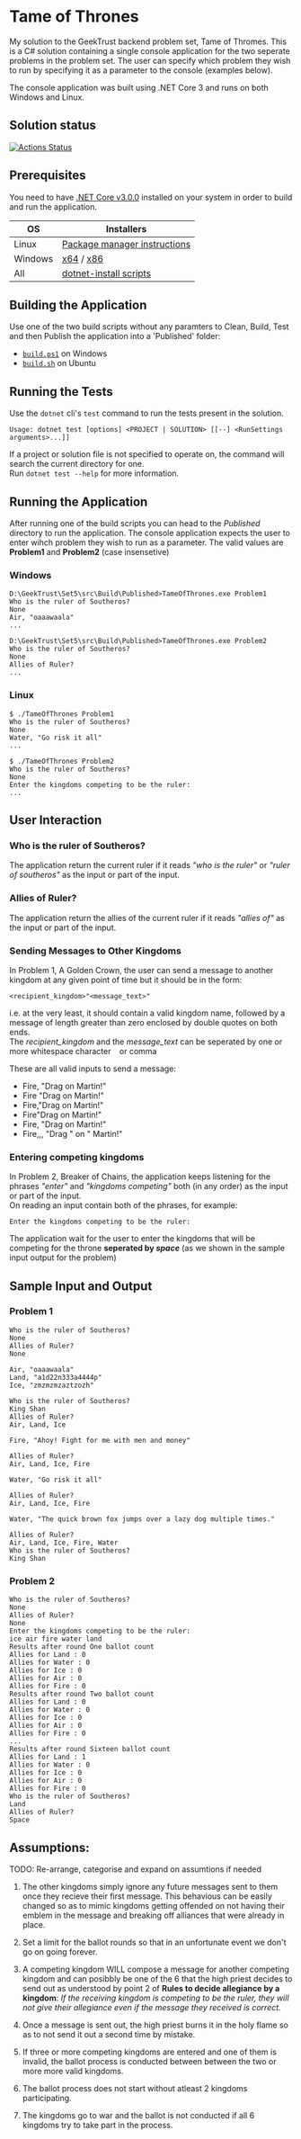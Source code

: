 # Tame of Thrones
My solution to the GeekTrust backend problem set, Tame of Thromes. This is a C# solution containing a single console application for the two seperate problems in the problem set. The user can specify which problem they wish to run by specifying it as a parameter to the console (examples below).

The console application was built using .NET Core 3 and runs on both Windows and Linux.

## Solution status
[![Actions Status](https://github.com/prajnanBhuyan/GeekTrust/workflows/Set%205%20Build%20and%20Test/badge.svg)](https://github.com/prajnanBhuyan/GeekTrust/actions?query=workflow%3A%22Set+5+Build+and+Test%22)

## Prerequisites

You need to have [.NET Core v3.0.0](https://dotnet.microsoft.com/download/dotnet-core/3.0) installed on your system in order to build and run the application.

| OS        |Installers	                    |
|-----------|-------------------------------|
| Linux	    |[Package manager instructions] |
| Windows	|[x64] / [x86]	                |
| All       |[dotnet-install scripts]       



## Building the Application
Use one of the two build scripts  without any paramters to Clean, Build, Test and then Publish the application into a 'Published' folder:<br>
 - [`build.ps1`][build_windows] on Windows<br>
 - [`build.sh`][build_ubuntu] on Ubuntu

## Running the Tests
Use the `dotnet` cli's `test` command to run the tests present in the solution.<br>
```
Usage: dotnet test [options] <PROJECT | SOLUTION> [[--] <RunSettings arguments>...]]
```
If a project or solution file is not specified to operate on, the command will search the current directory for one.<br>
Run ```dotnet test --help``` for more information.

## Running the Application

After running one of the build scripts you can head to the _Published_ directory to run the application. The console application expects the user to enter wihch problem they wish to run as a parameter. The valid values are **Problem1** and **Problem2** (case insensetive)

### Windows

```
D:\GeekTrust\Set5\src\Build\Published>TameOfThrones.exe Problem1
Who is the ruler of Southeros?
None
Air, "oaaawaala"
...
```

```
D:\GeekTrust\Set5\src\Build\Published>TameOfThrones.exe Problem2
Who is the ruler of Southeros?
None
Allies of Ruler?
...
```

### Linux

```
$ ./TameOfThrones Problem1
Who is the ruler of Southeros?
None
Water, "Go risk it all"
...
```

```
$ ./TameOfThrones Problem2
Who is the ruler of Southeros?
None
Enter the kingdoms competing to be the ruler:
...
```

## User Interaction

### Who is the ruler of Southeros?<br>
The application return the current ruler if it reads *"who is the ruler"* or *"ruler of southeros"* as the input or part of the input.

### Allies of Ruler?<br>
The application return the allies of the current ruler if it reads *"allies of"* as the input or part of the input.

### Sending Messages to Other Kingdoms<br>
In Problem 1, A Golden Crown, the user can send a message to another kingdom at any given point of time but it should be in the form:<br>

```
<recipient_kingdom>"<message_text>"
```

i.e. at the very least, it should contain a valid kingdom name, followed by a message of length greater than zero enclosed by double quotes on both ends.<br>
The *recipient_kingdom* and the *message_text* can be seperated by one or more whitespace character ` ` or comma ` `

These are all valid inputs to send a message:
- Fire, "Drag on Martin!"
- Fire "Drag on Martin!"
- Fire,"Drag on Martin!"
- Fire"Drag on Martin!"
- Fire,   "Drag on Martin!"
- Fire,,, "Drag   " on "   Martin!"

### Entering competing kingdoms<br>
In Problem 2, Breaker of Chains, the application keeps listening for the phrases *"enter"* and *"kingdoms competing"* both (in any order) as the input or part of the input.<br>
On reading an input contain both of the phrases, for example:
```
Enter the kingdoms competing to be the ruler:
```
The application wait for the user to enter the kingdoms that will be competing for the throne **seperated by *space*** (as we shown in the sample input output for the problem)



## Sample Input and Output

### Problem 1

``` Batchfile
Who is the ruler of Southeros?
None
Allies of Ruler?
None

Air, "oaaawaala"
Land, "a1d22n333a4444p"
Ice, "zmzmzmzaztzozh"

Who is the ruler of Southeros?
King Shan
Allies of Ruler?
Air, Land, Ice

Fire, "Ahoy! Fight for me with men and money"

Allies of Ruler?
Air, Land, Ice, Fire

Water, "Go risk it all"

Allies of Ruler?
Air, Land, Ice, Fire

Water, "The quick brown fox jumps over a lazy dog multiple times."

Allies of Ruler?
Air, Land, Ice, Fire, Water
Who is the ruler of Southeros?
King Shan
```

### Problem 2

``` Batchfile
Who is the ruler of Southeros?
None
Allies of Ruler?
None
Enter the kingdoms competing to be the ruler:
ice air fire water land
Results after round One ballot count
Allies for Land : 0
Allies for Water : 0
Allies for Ice : 0
Allies for Air : 0
Allies for Fire : 0
Results after round Two ballot count
Allies for Land : 0
Allies for Water : 0
Allies for Ice : 0
Allies for Air : 0
Allies for Fire : 0
...
Results after round Sixteen ballot count
Allies for Land : 1
Allies for Water : 0
Allies for Ice : 0
Allies for Air : 0
Allies for Fire : 0
Who is the ruler of Southeros?
Land
Allies of Ruler?
Space
```

## Assumptions:
TODO: Re-arrange, categorise and expand on assumtions if needed
1. The other kingdoms simply ignore any future messages sent to them once they recieve their first message. This behavious can be easily changed so as to mimic kingdoms getting offended on not having their emblem in the message and breaking off alliances that were already in place.

2. Set a limit for the ballot rounds so that in an unfortunate event we don't go on going forever.

3. A competing kingdom WILL compose a message for another competing kingdom and can posibbly be one of the 6 that the high priest decides to send out as understood by point 2 of **Rules to decide allegiance by a kingdom**:
    *If the receiving kingdom is competing to be the ruler, they will not give their allegiance even if the message they received is correct.*

4. Once a message is sent out, the high priest burns it in the holy flame so as to not send it out a second time by mistake.

5. If three or more competing kingdoms are entered and one of them is invalid, the ballot process is conducted between between the two or more more valid kingdoms.

6. The ballot process does not start without atleast 2 kingdoms participating.

7. The kingdoms go to war and the ballot is not conducted if all 6 kingdoms try to take part in the process.



[build_ubuntu]: https://github.com/prajnanBhuyan/GeekTrust/blob/master/Set5/build.sh
[build_windows]: https://github.com/prajnanBhuyan/GeekTrust/blob/master/Set5/build.ps1
[x64]: https://dotnet.microsoft.com/download/dotnet-core/thank-you/sdk-3.0.101-windows-x64-installer
[x86]: https://dotnet.microsoft.com/download/dotnet-core/thank-you/sdk-3.0.101-windows-x86-installer
[Package manager instructions]: https://dotnet.microsoft.com/download/linux-package-manager/sdk-3.0.101
[dotnet-install scripts]: https://dotnet.microsoft.com/download/dotnet-core/scripts